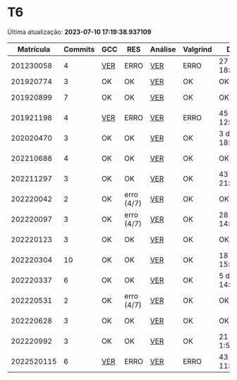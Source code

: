 # T6
Última atualização: **2023-07-10 17:19:38.937109**

|  Matrícula | Commits | GCC |  RES |  Análise |  Valgrind |  Data |  Duração | 
|---|---|---|---|---|---|---|---|
|  201230058 |  4 |  [VER](./relatorios/201230058/T6/compilador.txt) |  ERRO |   [VER](./relatorios/201230058/T6/report.html) |  ERRO |  27 days, 18:08:48 |  27 days, 8:09:43 | 
|  201920774 |  3 |  OK |  OK |   [VER](./relatorios/201920774/T6/report.html) |  OK |  OK |  11:15:55 | 
|  201920899 |  7 |  OK |  OK |   [VER](./relatorios/201920899/T6/report.html) |  OK |  OK |  8 days, 4:59:21 | 
|  201921198 |  4 |  [VER](./relatorios/201921198/T6/compilador.txt) |  ERRO |   [VER](./relatorios/201921198/T6/report.html) |  ERRO |  45 days, 12:09:19 |  0:27:37 | 
|  202020470 |  3 |  OK |  OK |   [VER](./relatorios/202020470/T6/report.html) |  OK |  3 days, 18:36:30 |  14 days, 19:43:06 | 
|  202210688 |  4 |  OK |  OK |   [VER](./relatorios/202210688/T6/report.html) |  OK |  OK |  3 days, 11:53:51 | 
|  202211297 |  3 |  OK |  OK |   [VER](./relatorios/202211297/T6/report.html) |  OK |  43 days, 21:25:27 |  47 days, 4:44:05 | 
|  202220042 |  2 |  OK |  erro (4/7) |   [VER](./relatorios/202220042/T6/report.html) |  OK |  OK |  0:00:02 | 
|  202220097 |  3 |  OK |  erro (4/7) |   [VER](./relatorios/202220097/T6/report.html) |  OK |  28 days, 14:42:35 |  32 days, 5:28:18 | 
|  202220123 |  3 |  OK |  OK |   [VER](./relatorios/202220123/T6/report.html) |  OK |  OK |  2 days, 6:11:59 | 
|  202220304 |  10 |  OK |  OK |   [VER](./relatorios/202220304/T6/report.html) |  OK |  18 days, 15:00:00 |  26 days, 5:00:53 | 
|  202220337 |  6 |  OK |  OK |   [VER](./relatorios/202220337/T6/report.html) |  OK |  5 days, 14:38:02 |  22 days, 16:59:43 | 
|  202220531 |  2 |  OK |  erro (4/7) |   [VER](./relatorios/202220531/T6/report.html) |  OK |  OK |  0:00:03 | 
|  202220628 |  3 |  OK |  OK |   [VER](./relatorios/202220628/T6/report.html) |  OK |  OK |  8 days, 21:16:47 | 
|  202220992 |  3 |  OK |  OK |   [VER](./relatorios/202220992/T6/report.html) |  OK |  21 days, 1:51:48 |  2 days, 7:54:59 | 
|  2022520115 |  6 |  [VER](./relatorios/2022520115/T6/compilador.txt) |  ERRO |   [VER](./relatorios/2022520115/T6/report.html) |  ERRO |  43 days, 11:53:49 |  65 days, 0:23:57 | 
